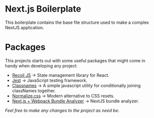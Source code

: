 # Next.js Boilerplate
This boilerplate contains the base file structure used to make a complex NextJS application.

# Packages
This projects starts out with some useful packages that might come in handy when developing any project.

- [Recoil JS][recoil] → State management library for React.
- [Jest][jest] → JavaScript testing framework.
- [Classnames][classnames] → A simple javascript utility for conditionally joining classNames together.
- [Normalize.css][normalize] → Modern alternative to CSS resets.
- [Next.js + Webpack Bundle Analyzer][analyzer] → NextJS bundle analyzer. 

*Feel free to make any changes to the project as need be.*

[recoil]: https://recoiljs.org/
[jest]: https://jestjs.io
[classnames]: https://github.com/JedWatson/classnames
[normalize]: https://necolas.github.io/normalize.css/
[analyzer]: https://github.com/vercel/next.js/tree/canary/packages/next-bundle-analyzer